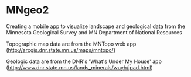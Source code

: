 # MNgeo2
Creating a mobile app to visualize landscape and geological data from the Minnesota Geological Survey and MN Department of National Resources

Topographic map data are from the MNTopo web app (http://arcgis.dnr.state.mn.us/maps/mntopo/)

Geologic data are from the DNR's 'What's Under My House' app (http://www.dnr.state.mn.us/lands_minerals/wuyh/ipad.html)
